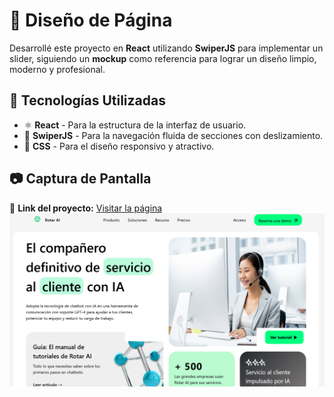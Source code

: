 # 🎨 Diseño de Página  

Desarrollé este proyecto en **React** utilizando **SwiperJS** para implementar un slider, siguiendo un **mockup** como referencia para lograr un diseño limpio, moderno y profesional.  

## 🚀 Tecnologías Utilizadas  
- ⚛ **React** - Para la estructura de la interfaz de usuario.  
- 🎠 **SwiperJS** - Para la navegación fluida de secciones con deslizamiento.  
- 🎨 **CSS** - Para el diseño responsivo y atractivo.  

## 📷 Captura de Pantalla  
🔗 **Link del proyecto:** [Visitar la página](https://paginabuho.netlify.app/)
![Proyecto](./src/assets/IMG/paginaCaptura.png)  
